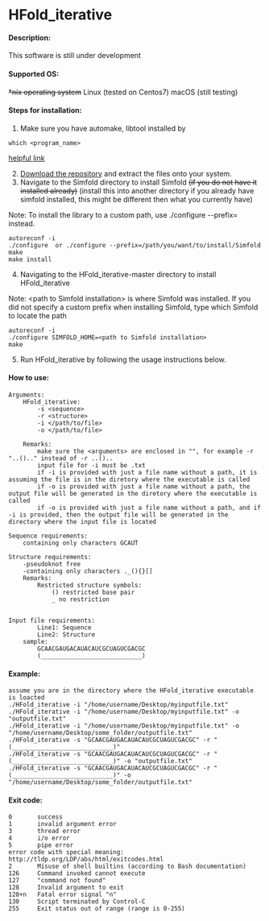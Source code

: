 # HFold_iterative

#### Description:
This software is still under development

#### Supported OS: 
~~*nix operating system~~
Linux (tested on Centos7)
macOS (still testing)

#### Steps for installation:
1. Make sure you have automake, libtool installed by 
```
which <program_name>
```
[helpful link](https://stackoverflow.com/questions/9575989/install-autoreconf-on-osx-lion#comment55274804_9782529)        

2. [Download the repository](https://github.com/HosnaJabbari/HFold_iterative/archive/master.zip) and extract the files onto your system.        
3. Navigate to the Simfold directory to install Simfold ~~(if you do not have it installed already)~~ (install this into another directory if you already have simfold installed, this might be different then what you currently have)          

Note: To install the library to a custom path, use ./configure --prefix=<custom library path> instead.    
```
autoreconf -i 
./configure  or ./configure --prefix=/path/you/want/to/install/Simfold
make  
make install
```
4. Navigating to the HFold_iterative-master directory to install HFold_iterative    

Note: \<path to Simfold installation\> is where Simfold was installed. If you did not specify a custom prefix when installing Simfold, type which Simfold to locate the path 
```
autoreconf -i     
./configure SIMFOLD_HOME=<path to Simfold installation>    
make  
```
5. Run HFold_iterative by following the usage instructions below.   


#### How to use:
    Arguments:
        HFold_iterative:
            -s <sequence>
            -r <structure>
            -i </path/to/file>
            -o </path/to/file>

        Remarks:
            make sure the <arguments> are enclosed in "", for example -r "..().." instead of -r ..()..
            input file for -i must be .txt
            if -i is provided with just a file name without a path, it is assuming the file is in the diretory where the executable is called
            if -o is provided with just a file name without a path, the output file will be generated in the diretory where the executable is called
            if -o is provided with just a file name without a path, and if -i is provided, then the output file will be generated in the directory where the input file is located
    
    Sequence requirements:
        containing only characters GCAUT

    Structure requirements:
        -pseudoknot free
        -containing only characters ._(){}[]
        Remarks:
            Restricted structure symbols:
                () restricted base pair
                _ no restriction


    Input file requirements:
            Line1: Sequence
            Line2: Structure
        sample:
            GCAACGAUGACAUACAUCGCUAGUCGACGC
            (____________________________)

#### Example:
    assume you are in the directory where the HFold_iterative executable is loacted
    ./HFold_iterative -i "/home/username/Desktop/myinputfile.txt"
    ./HFold_iterative -i "/home/username/Desktop/myinputfile.txt" -o "outputfile.txt"
    ./HFold_iterative -i "/home/username/Desktop/myinputfile.txt" -o "/home/username/Desktop/some_folder/outputfile.txt"
    ./HFold_iterative -s "GCAACGAUGACAUACAUCGCUAGUCGACGC" -r "(____________________________)"
    ./HFold_iterative -s "GCAACGAUGACAUACAUCGCUAGUCGACGC" -r "(____________________________)" -o "outputfile.txt"
    ./HFold_iterative -s "GCAACGAUGACAUACAUCGCUAGUCGACGC" -r "(____________________________)" -o "/home/username/Desktop/some_folder/outputfile.txt"

    
#### Exit code:
    0       success
    1	    invalid argument error 
    3	    thread error
    4       i/o error
    5       pipe error
    error code with special meaning: http://tldp.org/LDP/abs/html/exitcodes.html
    2	    Misuse of shell builtins (according to Bash documentation)
    126	    Command invoked cannot execute
    127	    "command not found"
    128	    Invalid argument to exit	
    128+n	Fatal error signal "n"
    130	    Script terminated by Control-C
    255	    Exit status out of range (range is 0-255)
